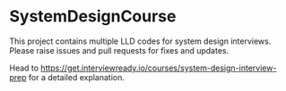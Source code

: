 # SystemDesignCourse

This project contains multiple LLD codes for system design interviews. <br/>
Please raise issues and pull requests for fixes and updates.

Head to https://get.interviewready.io/courses/system-design-interview-prep for a detailed explanation.
